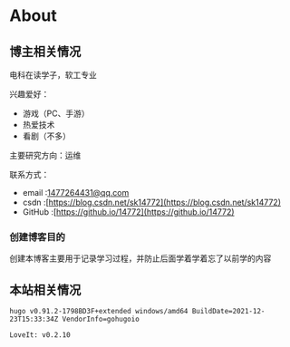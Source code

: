 # About


## 博主相关情况

电科在读学子，软工专业

兴趣爱好：

- 游戏（PC、手游）
- 热爱技术
- 看剧（不多）

主要研究方向：运维

联系方式：

- email :[1477264431@qq.com](mailto:1477264431@qq.com)
- csdn :[https://blog.csdn.net/sk14772](https://blog.csdn.net/sk14772)
- GitHub :[https://github.io/14772](https://github.io/14772)

### 创建博客目的

创建本博客主要用于记录学习过程，并防止后面学着学着忘了以前学的内容

## 本站相关情况

`hugo v0.91.2-1798BD3F+extended windows/amd64 BuildDate=2021-12-23T15:33:34Z VendorInfo=gohugoio`

`LoveIt: v0.2.10`


